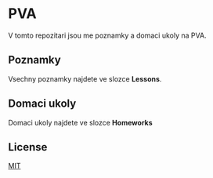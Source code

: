 ﻿# PVA

V tomto repozitari jsou me poznamky a domaci ukoly na PVA.

## Poznamky
Vsechny poznamky najdete ve slozce **Lessons**.

## Domaci ukoly
Domaci ukoly najdete ve slozce **Homeworks**

## License
[MIT](https://choosealicense.com/licenses/mit/)
